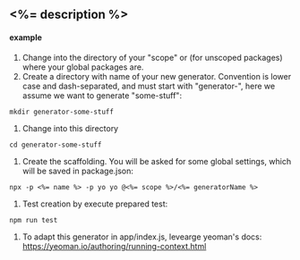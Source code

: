 
## <%= description %>

#### example
1. Change into the directory of your "scope" or  (for unscoped packages) where your global packages are.
1. Create a directory with name of your new generator.
Convention is lower case and dash-separated, and must start with "generator-", here we assume we want to generate "some-stuff":
```
mkdir generator-some-stuff
```
1. Change into this directory
```
cd generator-some-stuff
```
1. Create the scaffolding. You will be asked for some global settings, which will be saved in package.json:
```
npx -p <%= name %> -p yo yo @<%= scope %>/<%= generatorName %>
```
1. Test creation by execute prepared test:
```
npm run test
```

1. To adapt this generator in app/index.js, levearge yeoman's docs:
https://yeoman.io/authoring/running-context.html

